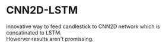 # CNN2D-LSTM
innovative way to feed candlestick to CNN2D network which is concatinated to LSTM.\
Howerver results aren't promissing.
